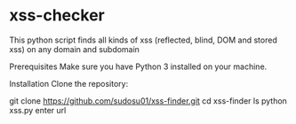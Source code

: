 # xss-checker
This python script finds all kinds of xss (reflected, blind, DOM and stored xss) on any domain and subdomain

Prerequisites
Make sure you have Python 3 installed on your machine.

Installation
Clone the repository:

git clone https://github.com/sudosu01/xss-finder.git
cd xss-finder
ls
python xss.py
enter url
